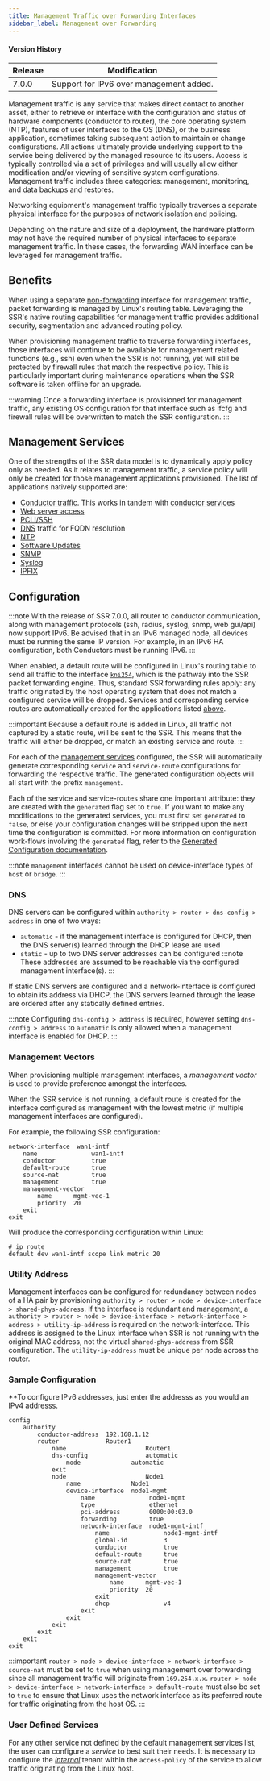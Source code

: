 ```yaml
---
title: Management Traffic over Forwarding Interfaces
sidebar_label: Management over Forwarding
---
```


#### Version History

| Release | Modification                |
| ------- | --------------------------- |
| 7.0.0   | Support for IPv6 over management added. |

Management traffic is any service that makes direct contact to another asset, either to retrieve or interface with the configuration and status of hardware components (conductor to router), the core operating system (NTP), features of user interfaces to the OS (DNS), or the business application, sometimes taking subsequent action to maintain or change configurations. All actions ultimately provide underlying support to the service being delivered by the managed resource to its users. Access is typically controlled via a set of privileges and will usually allow either modification and/or viewing of sensitive system configurations. Management traffic includes three categories: management, monitoring, and data backups and restores.

Networking equipment's management traffic typically traverses a separate physical interface for the purposes of network isolation and policing.

Depending on the nature and size of a deployment, the hardware platform may not have the required number of physical interfaces to separate management traffic. In these cases, the forwarding WAN interface can be leveraged for management traffic.

## Benefits

When using a separate [non-forwarding](concepts_interface_types.md) interface for management traffic, packet forwarding is managed by Linux's routing table. Leveraging the SSR's native routing capabilities for management traffic provides additional security, segmentation and advanced routing policy.

When provisioning management traffic to traverse forwarding interfaces, those interfaces will continue to be available for management related functions (e.g., ssh) even when the SSR is not running, yet will still be protected by firewall rules that match the respective policy. This is particularly important during maintenance operations when the SSR software is taken offline for an upgrade.

:::warning
Once a forwarding interface is provisioned for management traffic, any existing OS configuration for that interface such as ifcfg and firewall rules will be overwritten to match the SSR configuration.
:::

## Management Services

One of the strengths of the SSR data model is to dynamically apply policy only as needed. As it relates to management traffic, a service policy will only be created for those management applications provisioned. The list of applications natively supported are:

* [Conductor traffic](concepts_machine_communication.md#router-to-conductor-connectivity). This works in tandem with [conductor services](bcp_conductor_deployment.md)
* [Web server access](config_reference_guide.md#webserver)
* [PCLI/SSH](config_reference_guide.md#address)
* [DNS](#dns) traffic for FQDN resolution
* [NTP](config_reference_guide.md#ntp)
* [Software Updates](config_reference_guide.md#repository)
* [SNMP](config_reference_guide.md#snmp-server)
* [Syslog](config_reference_guide.md#syslog)
* [IPFIX](config_reference_guide.md#syslog)

## Configuration

:::note
With the release of SSR 7.0.0, all router to conductor communication, along with management protocols (ssh, radius, syslog, snmp, web gui/api) now support IPv6. Be advised that in an IPv6 managed node, all devices must be running the same IP version. For example, in an IPv6 HA configuration, both Conductors must be running IPv6. 
:::

When enabled, a default route will be configured in Linux's routing table to send all traffic to the interface [`kni254`](concepts_kni.md), which is the pathway into the SSR packet forwarding engine. Thus, standard SSR forwarding rules apply: any traffic originated by the host operating system that does not match a configured service will be dropped. Services and corresponding service routes are automatically created for the applications listed [above](#management-services).

:::important
Because a default route is added in Linux, all traffic not captured by a static route, will be sent to the SSR. This means that the traffic will either be dropped, or match an existing service and route.
:::

For each of the [management services](#management-services) configured, the SSR will automatically generate corresponding `service` and `service-route` configurations for forwarding the respective traffic. The generated configuration objects will all start with the prefix `management`.

Each of the service and service-routes share one important attribute: they are created with the `generated` flag set to `true`. If you want to make any modifications to the generated services, you must first set `generated` to `false`, or else your configuration changes will be stripped upon the next time the configuration is committed. For more information on configuration work-flows involving the `generated` flag, refer to the [Generated Configuration documentation](config_basics.md#generated-configuration).

:::note
`management` interfaces cannot be used on device-interface types of `host` or `bridge`.
:::

### DNS

DNS servers can be configured within `authority > router > dns-config > address` in one of two ways:

* `automatic` - if the management interface is configured for DHCP, then the DNS server(s) learned through the DHCP lease are used
* `static` - up to two DNS server addresses can be configured
  :::note
  These addresses are assumed to be reachable via the configured management interface(s).
  :::

If static DNS servers are configured and a network-interface is configured to obtain its address via DHCP, the DNS servers learned through the lease are ordered after any statically defined entries.

:::note
Configuring `dns-config > address` is required, however setting `dns-config > address` to `automatic` is only allowed when a management interface is enabled for DHCP.
:::

### Management Vectors

When provisioning multiple management interfaces, a _management vector_ is used to provide preference amongst the interfaces.

When the SSR service is not running, a default route is created for the interface configured as management with the lowest metric (if multiple management interfaces are configured).

For example, the following SSR configuration:
```
network-interface  wan1-intf
    name               wan1-intf
    conductor          true
    default-route      true
    source-nat         true
    management         true
    management-vector
        name      mgmt-vec-1
        priority  20
    exit
exit
```

Will produce the corresponding configuration within Linux:
```
# ip route
default dev wan1-intf scope link metric 20
```

### Utility Address

Management interfaces can be configured for redundancy between nodes of a HA pair by provisioning `authority > router > node > device-interface > shared-phys-address`. If the interface is redundant and management, a `authority > router > node > device-interface > network-interface > address > utility-ip-address` is required on the network-interface. This address is assigned to the Linux interface when SSR is not running with the original MAC address, not the virtual `shared-phys-address` from SSR configuration. The `utility-ip-address` must be unique per node across the router.


### Sample Configuration

**To configure IPv6 addresses, just enter the addresss as you would an IPv4 addresss.

```
config
    authority
        conductor-address  192.168.1.12
        router             Router1
            name                      Router1
            dns-config                automatic
                mode              automatic
            exit
            node                      Node1
                name              Node1
                device-interface  node1-mgmt
                    name               node1-mgmt
                    type               ethernet
                    pci-address        0000:00:03.0
                    forwarding         true
                    network-interface  node1-mgmt-intf
                        name               node1-mgmt-intf
                        global-id          3
                        conductor          true
                        default-route      true
                        source-nat         true
                        management         true
                        management-vector
                            name      mgmt-vec-1
                            priority  20
                        exit
                        dhcp               v4
                    exit
                exit
            exit
        exit
    exit
exit
```

:::important
`router > node > device-interface > network-interface > source-nat` must be set to `true` when using management over forwarding since all management traffic will originate from `169.254.x.x`.
`router > node > device-interface > network-interface > default-route` must also be set to `true` to ensure that Linux uses the network interface as its preferred route for traffic originating from the host OS.
:::

### User Defined Services

For any other service not defined by the default management services list, the user can configure a _service_ to best suit their needs. It is necessary to configure the [_internal_](bcp_tenants.mdx#the-internal-tenant) tenant within the `access-policy` of the service to allow traffic originating from the Linux host.
